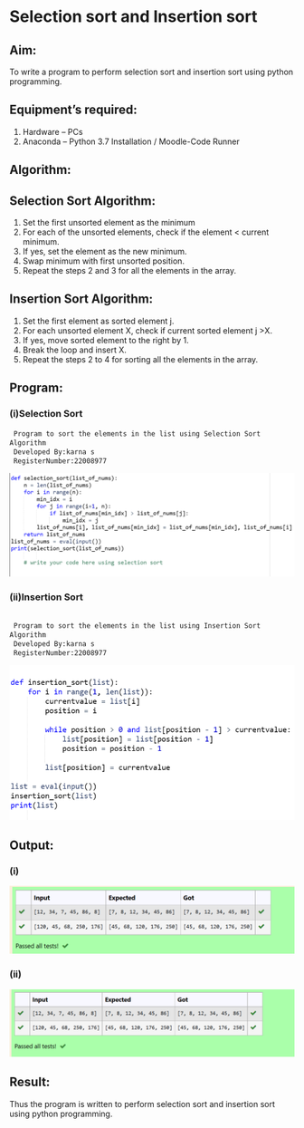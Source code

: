 # Selection sort and Insertion sort
## Aim:
To write a program to perform selection sort and insertion sort using python programming.
## Equipment’s required:
1.	Hardware – PCs
2.	Anaconda – Python 3.7 Installation / Moodle-Code Runner
## Algorithm:
## Selection Sort Algorithm:
1.	Set the first unsorted element as the minimum
2.	For each of the unsorted elements, check if the element < current minimum.
3.	If yes, set the element as the new minimum.
4.	Swap minimum with first unsorted position.
5.	Repeat the steps 2 and 3 for all the elements in the array.
## Insertion Sort Algorithm:
1.	Set the first element as sorted element j.
2.	For each unsorted element X, check if current sorted element j >X.
3.	If yes, move sorted element to the right by 1.
4.	Break the loop and insert X.
5.	Repeat the steps 2 to 4 for sorting all the elements in the array.
## Program:
 ### (i)Selection Sort
```
 Program to sort the elements in the list using Selection Sort Algorithm
 Developed By:karna s
 RegisterNumber:22008977

```
 ![](prog1.png)

 ### (ii)Insertion Sort
```

 Program to sort the elements in the list using Insertion Sort Algorithm
 Developed By:karna s
 RegisterNumber:22008977

```
![](prog2.png)

## Output:
 ### (i)
  ![](out1.png)
 ### (ii)
  ![](out2.png)

## Result:
Thus the program is written to perform selection sort and insertion sort using python programming.
